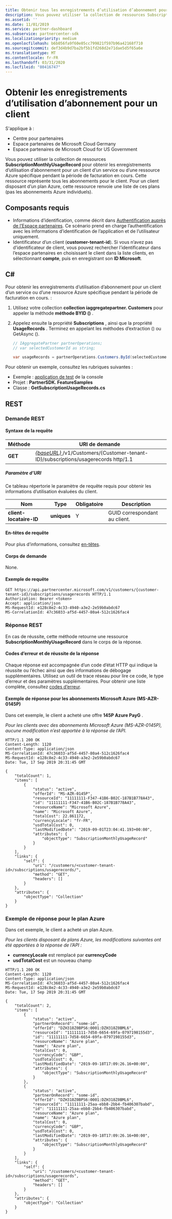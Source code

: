 ```yaml
---
title: Obtenir tous les enregistrements d’utilisation d’abonnement pour un client
description: Vous pouvez utiliser la collection de ressources SubscriptionMonthlyUsageRecord pour obtenir les enregistrements d’utilisation d’abonnement pour un client d’un service ou d’une ressource Azure spécifique pendant la période de facturation en cours.
ms.assetid: ''
ms.date: 11/01/2019
ms.service: partner-dashboard
ms.subservice: partnercenter-sdk
ms.localizationpriority: medium
ms.openlocfilehash: b6b056fa9f60e05cc799821f597b96a42168f710
ms.sourcegitcommit: def3d4b9d7ba2bf5b1fd268d2e71dae5d5f65a6e
ms.translationtype: MT
ms.contentlocale: fr-FR
ms.lasthandoff: 03/31/2020
ms.locfileid: "80416747"
---
```

# <a name="get-subscription-usage-records-for-a-customer"></a>Obtenir les enregistrements d’utilisation d’abonnement pour un client

S'applique à :

- Centre pour partenaires
- Espace partenaires de Microsoft Cloud Germany
- Espace partenaires de Microsoft Cloud for US Government

Vous pouvez utiliser la collection de ressources **SubscriptionMonthlyUsageRecord** pour obtenir les enregistrements d’utilisation d’abonnement pour un client d’un service ou d’une ressource Azure spécifique pendant la période de facturation en cours. Cette ressource représente tous les abonnements pour le client. Pour un client disposant d’un plan Azure, cette ressource renvoie une liste de ces plans (pas les abonnements Azure individuels).

## <a name="prerequisites"></a>Composants requis

- Informations d’identification, comme décrit dans [Authentification auprès de l’Espace partenaires](partner-center-authentication.md). Ce scénario prend en charge l’authentification avec les informations d’identification de l’application et de l’utilisateur uniquement.
- Identificateur d’un client (**customer-tenant-id**). Si vous n’avez pas d’identificateur de client, vous pouvez rechercher l’identificateur dans l’espace partenaires en choisissant le client dans la liste clients, en sélectionnant **compte**, puis en enregistrant son **ID Microsoft**.

## <a name="c"></a>C\#

Pour obtenir les enregistrements d’utilisation d’abonnement pour un client d’un service ou d’une ressource Azure spécifique pendant la période de facturation en cours. :

1. Utilisez votre collection **collection iaggregatepartner. Customers** pour appeler la méthode **méthode BYID ()** .
2. Appelez ensuite la propriété **Subscriptions** , ainsi que la propriété **UsageRecords** . Terminez en appelant les méthodes d’extraction () ou GetAsync ().

    ``` csharp
    // IAggregatePartner partnerOperations;
    // var selectedCustomerId as string;

    var usageRecords = partnerOperations.Customers.ById(selectedCustomerId).Subscriptions.UsageRecords.Get();
    ```

Pour obtenir un exemple, consultez les rubriques suivantes :

- Exemple : [application de test](console-test-app.md) de la console
- Projet : **PartnerSDK. FeatureSamples**
- Classe : **GetSubscriptionUsageRecords.cs**

## <a name="rest"></a>REST

### <a name="rest-request"></a>Demande REST

#### <a name="request-syntax"></a>Syntaxe de la requête

| Méthode  | URI de demande                                                                                                      |
|---------|------------------------------------------------------------------------------------------------------------------|
| **GET** | [ *{baseURL}* ](partner-center-rest-urls.md)/v1/Customers/{Customer-tenant-ID}/subscriptions/usagerecords http/1.1 |

##### <a name="uri-parameter"></a>Paramètre d’URI

Ce tableau répertorie le paramètre de requête requis pour obtenir les informations d’utilisation évaluées du client.

| Nom                   | Type     | Obligatoire | Description                           |
|------------------------|----------|----------|---------------------------------------|
| **client-locataire-ID** | **uniques** | Y        | GUID correspondant au client. |

#### <a name="request-headers"></a>En-têtes de requête

Pour plus d’informations, consultez [en-têtes](headers.md).

#### <a name="request-body"></a>Corps de demande

None.

#### <a name="request-example"></a>Exemple de requête

```http
GET https://api.partnercenter.microsoft.com/v1/customers/{customer-tenant-id}/subscriptions/usagerecords HTTP/1.1
Authorization: Bearer <token>
Accept: application/json
MS-RequestId: e128c8e2-4c33-4940-a3e2-2e59b0abdc67
MS-CorrelationId: 47c36033-af5d-4457-80a4-512c1626fac4
```

### <a name="rest-response"></a>Réponse REST

En cas de réussite, cette méthode retourne une ressource **SubscriptionMonthlyUsageRecord** dans le corps de la réponse.

#### <a name="response-success-and-error-codes"></a>Codes d’erreur et de réussite de la réponse

Chaque réponse est accompagnée d’un code d’état HTTP qui indique la réussite ou l’échec ainsi que des informations de débogage supplémentaires. Utilisez un outil de trace réseau pour lire ce code, le type d’erreur et des paramètres supplémentaires. Pour obtenir une liste complète, consultez [codes d’erreur](error-codes.md).

#### <a name="response-example-for-microsoft-azure-ms-azr-0145p-subscriptions"></a>Exemple de réponse pour les abonnements Microsoft Azure (MS-AZR-0145P)

Dans cet exemple, le client a acheté une offre **145P Azure PayG** .

*Pour les clients avec des abonnements Microsoft Azure (MS-AZR-0145P), aucune modification n’est apportée à la réponse de l’API.*

```http
HTTP/1.1 200 OK
Content-Length: 1120
Content-Type: application/json
MS-CorrelationId: 47c36033-af5d-4457-80a4-512c1626fac4
MS-RequestId: e128c8e2-4c33-4940-a3e2-2e59b0abdc67
Date: Tue, 17 Sep 2019 20:31:45 GMT

{
    "totalCount": 1,
    "items": [
        {
            "status": "active",
            "offerId": "MS-AZR-0145P",
            "resourceId": "11111111-F347-41B6-B02C-187B1B778A43",
            "id": "11111111-F347-41B6-B02C-187B1B778A43",
            "resourceName": "Microsoft Azure",
            "name": "Microsoft Azure",
            "totalCost": 22.861172,
            "currencyLocale": "fr-FR",
            "usdTotalCost": 0,
            "lastModifiedDate": "2019-09-01T23:04:41.193+00:00",
            "attributes": {
                "objectType": "SubscriptionMonthlyUsageRecord"
            }
        }
    ],
    "links": {
        "self": {
            "uri": "/customers/<customer-tenant-id>/subscriptions/usagerecords/",
            "method": "GET",
            "headers": []
        }
    },
    "attributes": {
        "objectType": "Collection"
    }
}
```

### <a name="response-example-for-azure-plan"></a>Exemple de réponse pour le plan Azure

Dans cet exemple, le client a acheté un plan Azure.

*Pour les clients disposant de plans Azure, les modifications suivantes ont été apportées à la réponse de l’API :*

- **currencyLocale** est remplacé par **currencyCode**
- **usdTotalCost** est un nouveau champ

```http
HTTP/1.1 200 OK
Content-Length: 1120
Content-Type: application/json
MS-CorrelationId: 47c36033-af5d-4457-80a4-512c1626fac4
MS-RequestId: e128c8e2-4c33-4940-a3e2-2e59b0abdc67
Date: Tue, 17 Sep 2019 20:31:45 GMT

{
    "totalCount": 2,
    "items": [
        {
            "status": "active",
            "partnerOnRecord": "some-id",
            "offerId": "DZH318Z0BPS6:0001:DZH318Z0BML6",
            "resourceId": "11111111-7d58-6654-69fa-0797198155d3",
            "id": "11111111-7d58-6654-69fa-0797198155d3",
            "resourceName": "Azure plan",
            "name": "Azure plan",
            "totalCost": 0,
            "currencyCode": "GBP",
            "usdTotalCost": 0,
            "lastModifiedDate": "2019-09-18T17:09:26.16+00:00",
            "attributes": {
                "objectType": "SubscriptionMonthlyUsageRecord"
            }
        },
        {
            "status": "active",
            "partnerOnRecord": "some-id",
            "offerId": "DZH318Z0BPS6:0001:DZH318Z0BML6",
            "resourceId": "11111111-25aa-ebb8-2bb4-fb406307babd",
            "id": "11111111-25aa-ebb8-2bb4-fb406307babd",
            "resourceName": "Azure plan",
            "name": "Azure plan",
            "totalCost": 0,
            "currencyCode": "GBP",
            "usdTotalCost": 0,
            "lastModifiedDate": "2019-09-18T17:09:26.16+00:00",
            "attributes": {
                "objectType": "SubscriptionMonthlyUsageRecord"
            }
        }
    ],
    "links": {
        "self": {
            "uri": "/customers/<customer-tenant-id>/subscriptions/usagerecords",
            "method": "GET",
            "headers": []
        }
    },
    "attributes": {
        "objectType": "Collection"
    }
}
```
